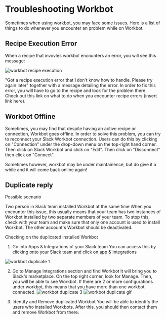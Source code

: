 # Troubleshooting Workbot
Sometimes when using workbot, you may face some issues. Here is a list of things to do whenever you encounter an problem while on Workbot. 

## Recipe Execution Error
When a recipe that invovles workbot encounters an error, you will see this message: 

![workbot recipe execution](/_uploads/Workbot/troubleshooting-workbot/troubleshooting-workbot-1.png)

"Got a recipe execution error that I don't know how to handle. Please try again later"
together with a message detailing the error. In order to fix this error, you will have to go to the recipe and look for the problem there. Check out this link on what to do when you encounter recipe errors (insert link here). 

## Workbot Offline
Sometimes, you may find that despite having an active recipe or connection, Workbot goes offline. In order to solve this problem, you can try to reconnect your Slack Workbot connection. Users can do this by clicking on "Connection" under the drop-down menu on the top-right hand corner. Then click on Slack Workbot and click on "Edit". Then click on "Disconnect" then click on "Connect".

Sometimes however, workbot may be under maintainence, but do give it a while and it will come back online again!

##  Duplicate reply
Possible scenario

Two person in Slack team installed Workbot at the same time
When you encounter this issue, this usually means that your team has two instances of Workbot installed by two separate members of your team. To stop this, check with your team and make sure that only one account is used to install Workbot. The other account's Workbot should be deactivated. 

Checking on the duplicated installed Workbot

1) Go into Apps & Integrations of your Slack team
You can access this by clicking onto your Slack team and click on app & integrations

![workbot duplicate 1](/_uploads/Workbot/troubleshooting-workbot/troubleshooting-workbot-2.png)


2) Go to Manage Integrations section and find Workbot
It will bring you to Slack's marketplace. On the top right corner, look for Manage. Then, you will be able to see Workbot. If there are 2 or more configurations under workbot, this means that you have more than one workbot connected. 
![workbot duplicate 3](/_uploads/Workbot/troubleshooting-workbot/troubleshooting-workbot-4.png)
![workbot duplicate gif](/_uploads/Workbot/troubleshooting-workbot/troubleshooting-workbot-1.gif)



3) Identify and Remove duplicated Workbot
You will be able to identify the users who installed Workbots. After this, you should then contact them and remove Workbot from there.
